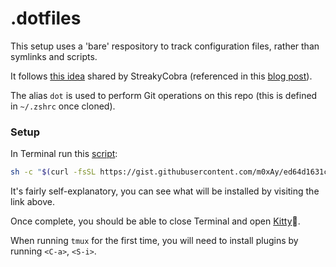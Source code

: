 # .dotfiles

This setup uses a 'bare' respository to track configuration files, rather than symlinks and scripts.

It follows [this idea](https://news.ycombinator.com/item?id=11071754) shared by StreakyCobra (referenced in this [blog post](https://www.atlassian.com/git/tutorials/dotfiles)).

The alias `dot` is used to perform Git operations on this repo (this is defined in `~/.zshrc` once cloned).

### Setup

In Terminal run this [script](https://gist.github.com/m0xAy/ed64d1631c417cb476cb959050996638):

```sh
sh -c "$(curl -fsSL https://gist.githubusercontent.com/m0xAy/ed64d1631c417cb476cb959050996638/raw/8bf877cc92d40cb972d01261235cdf85168fadae/setup.sh)"
```

It's fairly self-explanatory, you can see what will be installed by visiting the link above.

Once complete, you should be able to close Terminal and open [Kitty](https://sw.kovidgoyal.net/kitty/)🤞.

When running `tmux` for the first time, you will need to install plugins by running `<C-a>`, `<S-i>`.


